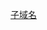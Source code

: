 [子域名](https://github.com/nonelittlesong/study-web/blob/master/PHP/Laravel/Laravel5.5%E6%96%87%E6%A1%A3/%E5%A4%84%E7%90%86%E7%94%A8%E6%88%B7%E8%AF%B7%E6%B1%82/%E8%B7%AF%E7%94%B1/%E8%B7%AF%E7%94%B1%E5%91%BD%E5%90%8D%E3%80%81%E5%8F%82%E6%95%B0%E5%92%8C%E5%88%86%E7%BB%84.md#3-%E5%AD%90%E5%9F%9F%E5%90%8D%E8%B7%AF%E7%94%B1)  


